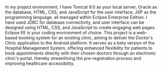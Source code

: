 
In my project environment, I have Tomcat 9.0 as your local server, Oracle as the database, HTML, CSS, and JavaScript for the user interface, JSP as the programming language, all managed within Eclipse Enterprise Edition. 
I have used JDBC for database connectivity, and user interface can be designed using HTML, CSS, and JavaScript to create engaging web pages. Eclipse EE is your coding environment of choice. This project is a web-based booking system for an existing clinic, aiming to deliver the Doctor's Clinic application to the Android platform. 
It serves as a beta version of the Hospital Management System, offering enhanced flexibility for patients to book appointments directly with their chosen doctors through an electronic clinic's portal, thereby streamlining the pre-registration process and improving healthcare accessibility.

